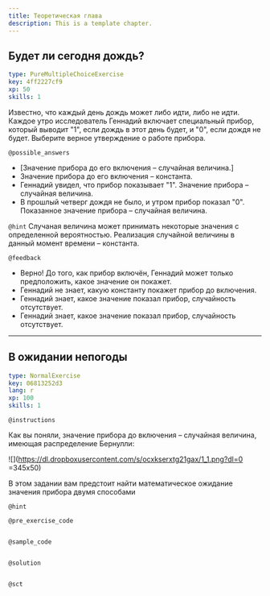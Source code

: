 ```yaml
---
title: Теоретическая глава
description: This is a template chapter.
---
```


## Будет ли сегодня дождь?

```yaml
type: PureMultipleChoiceExercise
key: 4ff2227cf9
xp: 50
skills: 1
```
Известно, что каждый день дождь может либо идти, либо не идти. Каждое утро исследователь Геннадий включает специальный прибор, который выводит "1", если дождь в этот день будет, и "0", если дождя не будет. Выберите верное утверждение о работе прибора.

`@possible_answers`

- [Значение прибора до его включения – случайная величина.]
- Значение прибора до его включения – константа.
- Геннадий увидел, что прибор показывает "1". Значение прибора – случайная величина. 
- В прошлый четверг дождя не было, и утром прибор показал "0". Показанное значение прибора – случайная величина. 

`@hint`
Случаная величина может принимать некоторые значения с определенной вероятностью. Реализация случайной величины в данный момент времени – константа. 

`@feedback`
- Верно! До того, как прибор включён, Геннадий может только предположить, какое значение он покажет.
- Геннадий не знает, какую константу покажет прибор до включения.
- Геннадий знает, какое значение показал прибор, случайность отсутствует. 
- Геннадий знает, какое значение показал прибор, случайность отсутствует.




---
## В ожидании непогоды

```yaml
type: NormalExercise
key: 06813252d3
lang: r
xp: 100
skills: 1
```


`@instructions`

Как вы поняли, значение прибора до включения – случайная величина, имеющая распределение Бернулли:

![](https://dl.dropboxusercontent.com/s/ocxkserxtg21gax/1_1.png?dl=0 =345x50)

В этом задании вам предстоит найти математическое ожидание значения прибора двумя способами

`@hint`

`@pre_exercise_code`
```{r}

```

`@sample_code`
```{r}

```

`@solution`
```{r}

```

`@sct`
```{r}

```
